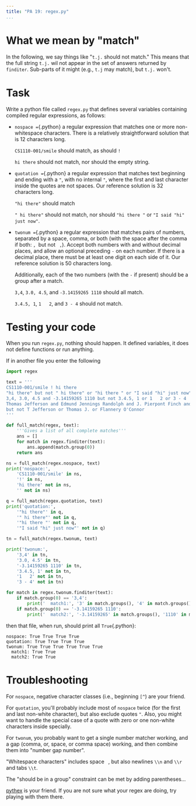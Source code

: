 ```yaml
---
title: "PA 19: regex.py"
...
```


# What we mean by "match"

In the following, we say things like "`t.j.` should not match."
This means that the full string `t.j.` wil not appear in the set of answers returned by `finditer`.
Sub-parts of it might (e.g., `t.j` may match), but `t.j.` won't.

# Task

Write a python file called `regex.py` that defines several variables containing compiled regular expressions,
as follows:

-   `nospace =`{.python} a regular expression that matches one or more non-whitespace characters. There is a relatively straightforward solution that is 12 characters long.

    `CS1110-001/smile` should match, as should `!`
    
    `hi there` should not match, nor should the empty string.

-   `quotation =`{.python} a regular expression that matches text beginning and ending with a `"`, with no internal `"`, where the first and last character inside the quotes are not spaces.
    Our reference solution is 32 characters long.
    
    `"hi there"` should match
    
    `" hi there"` should not match, nor should `"hi there "` or `"I said "hi" just now"`.

-   `twonum =`{.python} a regular expression that matches pairs of numbers, separated by a space, comma, or both (with the space after the comma if both: `, `but not ` ,`).
    Accept both numbers with and without decimal places, and allow an optional preceding `-` on each number.
    If there is a decimal place, there must be at least one digit on each side of it.
    Our reference solution is 50 characters long.
    
    Additionally, each of the two numbers (with the `-` if present) should be a group after a match.
    
    `3,4`, `3.0, 4.5`, and `-3.14159265 1110` should all match.
    
    `3.4.5, 1`, `1   2`, and `3 - 4` should not match.
    

# Testing your code

When you run `regex.py`, nothing should happen.
It defined variables, it does not define functions or run anything.

If in another file you enter the following

````python
import regex

text = '''
CS1110-001/smile ! hi there
"hi there" but not " hi there" or "hi there " or "I said "hi" just now"
3,4, 3.0, 4.5 and -3.14159265 1110 but not 3.4.5, 1 or 1   2 or 3 - 4
Thomas Jefferson and Edmund Jennings Randolph and J. Pierpont Finch and T. Jefferson
but not T Jefferson or Thomas J. or Flannery O'Connor
'''

def full_match(regex, text):
    '''Gives a list of all complete matches'''
    ans = []
    for match in regex.finditer(text):
        ans.append(match.group(0))
    return ans

ns = full_match(regex.nospace, text)
print('nospace:',
    'CS1110-001/smile' in ns,
    '!' in ns,
    'hi there' not in ns,
    '' not in ns)

q = full_match(regex.quotation, text)
print('quotation:',
    '"hi there"' in q,
    '" hi there"' not in q,
    '"hi there "' not in q,
    '"I said "hi" just now"' not in q)

tn = full_match(regex.twonum, text)

print('twonum:',
    '3,4' in tn,
    '3.0, 4.5' in tn,
    '-3.14159265 1110' in tn,
    '3.4.5, 1' not in tn,
    '1   2' not in tn,
    '3 - 4' not in tn)

for match in regex.twonum.finditer(text):
    if match.group(0) == '3,4':
        print('  match1:', '3' in match.groups(), '4' in match.groups())
    if match.group(0) == '-3.14159265 1110':
        print('  match2:', '-3.14159265' in match.groups(), '1110' in match.groups())
````

then that file, when run, should print all `True`{.python}:

````
nospace: True True True True
quotation: True True True True
twonum: True True True True True True
  match1: True True
  match2: True True
````


# Troubleshooting

For `nospace`, negative character classes (i.e., beginning `[^`) are your friend.

For `quotation`, you'll probably include most of `nospace` twice (for the first and last non-white character), but also exclude quotes `"`.
Also, you might want to handle the special case of a quote with zero or one non-white characters inside specially.

For `twonum`, you probably want to get a single number matcher working, and a gap (comma, or, space, or comma space) working, and then combine them into "number gap number".

"Whitespace characters" includes space ` `, but also newlines `\\n` and `\\r` and tabs `\\t`.

The "should be in a group" constraint can be met by adding parentheses...

[pythex](https://pythex.org/) is your friend.  If you are not sure what your regex are doing, try playing with them there.
